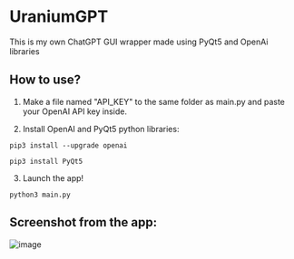 # UraniumGPT
This is my own ChatGPT GUI wrapper made using PyQt5 and OpenAi libraries

## How to use?

1. Make a file named "API_KEY" to the same folder as main.py and paste your OpenAI API key inside. 

2. Install OpenAI and PyQt5 python libraries:

`pip3 install --upgrade openai`

`pip3 install PyQt5`

3. Launch the app!

`python3 main.py`

## Screenshot from the app:

![image](https://github.com/rantalaofficial/UraniumGPT/assets/33716618/080e9d3b-236b-4abf-bf83-c791e0255775)



